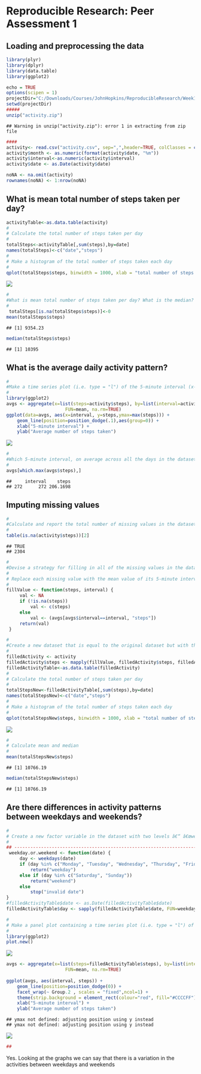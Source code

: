 # Reproducible Research: Peer Assessment 1


## Loading and preprocessing the data

```r
library(plyr)
library(dplyr)
library(data.table)
library(ggplot2)

echo = TRUE  
options(scipen = 1)  
projectDir="C:/Downloads/Courses/JohnHopkins/ReproducibleResearch/Week1/project"
setwd(projectDir)
#####
unzip("activity.zip")
```

```
## Warning in unzip("activity.zip"): error 1 in extracting from zip file
```

```r
####
activity<- read.csv("activity.csv", sep=",",header=TRUE, colClasses = c("integer", "Date", "factor"))
activity$month <- as.numeric(format(activity$date, "%m"))
activity$interval<-as.numeric(activity$interval)
activity$date <- as.Date(activity$date) 

noNA <- na.omit(activity)
rownames(noNA) <- 1:nrow(noNA)
```

## What is mean total number of steps taken per day?

```r
activityTable<-as.data.table(activity)
#
# Calculate the total number of steps taken per day
#
totalSteps<-activityTable[,sum(steps),by=date]
names(totalSteps)<-c("date","steps")
#
# Make a histogram of the total number of steps taken each day
#
qplot(totalSteps$steps, binwidth = 1000, xlab = "total number of steps taken each day")
```

![](PA1_template_files/figure-html/unnamed-chunk-1-1.png)

```r
#
#What is mean total number of steps taken per day? What is the median?
#
 totalSteps[is.na(totalSteps$steps)]<-0
mean(totalSteps$steps)
```

```
## [1] 9354.23
```

```r
median(totalSteps$steps)
```

```
## [1] 10395
```
## What is the average daily activity pattern?

```r
#
#Make a time series plot (i.e. type = "l") of the 5-minute interval (x-axis) and the average number of steps taken, averaged across all days (y-axis)
#
library(ggplot2) 
avgs <- aggregate(x=list(steps=activity$steps), by=list(interval=activity$interval), 
                      FUN=mean, na.rm=TRUE) 
ggplot(data=avgs, aes(x=interval, y=steps,ymax=max(steps))) + 
    geom_line(position=position_dodge(.1),aes(group=0)) + 
    xlab("5-minute interval") + 
    ylab("Average number of steps taken")
```

![](PA1_template_files/figure-html/unnamed-chunk-2-1.png)

```r
#
#Which 5-minute interval, on average across all the days in the dataset, contains the maximum number of steps?
#
avgs[which.max(avgs$steps),]
```

```
##     interval    steps
## 272      272 206.1698
```
## Imputing missing values

```r
#
#Calculate and report the total number of missing values in the dataset (i.e. the total number of rows with NAs)
#
table(is.na(activity$steps))[2]
```

```
## TRUE 
## 2304
```

```r
#
#Devise a strategy for filling in all of the missing values in the dataset. Calculate mean and populate.
#
# Replace each missing value with the mean value of its 5-minute interval
#
fillValue <- function(steps, interval) { 
     val <- NA 
     if (!is.na(steps)) 
         val <- c(steps) 
     else 
         val <- (avgs[avgs$interval==interval, "steps"]) 
     return(val) 
 } 

#
#Create a new dataset that is equal to the original dataset but with the missing data filled in.
#
filledActivity <- activity 
filledActivity$steps <- mapply(fillValue, filledActivity$steps, filledActivity$interval) 
filledActivityTable<-as.data.table(filledActivity)
#
# Calculate the total number of steps taken per day
#
totalStepsNew<-filledActivityTable[,sum(steps),by=date]
names(totalStepsNew)<-c("date","steps")
#
# Make a histogram of the total number of steps taken each day
#
qplot(totalStepsNew$steps, binwidth = 1000, xlab = "total number of steps taken each day")
```

![](PA1_template_files/figure-html/unnamed-chunk-3-1.png)

```r
# 
# Calculate mean and median
#
mean(totalStepsNew$steps)
```

```
## [1] 10766.19
```

```r
median(totalStepsNew$steps)
```

```
## [1] 10766.19
```
## Are there differences in activity patterns between weekdays and weekends?

```r
#
# Create a new factor variable in the dataset with two levels â€“ â€œweekdayâ€ and â€œweekendâ€ indicating whether a given date is a weekday or weekend day.
#
## ------------------------------------------------------------------------ 
 weekday.or.weekend <- function(date) { 
     day <- weekdays(date) 
     if (day %in% c("Monday", "Tuesday", "Wednesday", "Thursday", "Friday")) 
         return("weekday") 
     else if (day %in% c("Saturday", "Sunday")) 
         return("weekend") 
     else 
         stop("invalid date") 
} 
#filledActivityTable$date <- as.Date(filledActivityTable$date) 
filledActivityTable$day <- sapply(filledActivityTable$date, FUN=weekday.or.weekend) 

#
# Make a panel plot containing a time series plot (i.e. type = "l") of the 5-minute interval (x-axis) and the average number of steps taken, averaged across all weekday days or weekend days (y-axis).
#
library(ggplot2) 
plot.new()
```

![](PA1_template_files/figure-html/unnamed-chunk-4-1.png)

```r
avgs <- aggregate(x=list(steps=filledActivityTable$steps), by=list(interval=filledActivityTable$interval,filledActivityTable$day), 
                      FUN=mean, na.rm=TRUE)
 
ggplot(avgs, aes(interval, steps)) + 
    geom_line(position=position_dodge(0)) +
    facet_wrap(~ Group.2 , scales = "fixed",ncol=1) + 
    theme(strip.background = element_rect(colour="red", fill="#CCCCFF"))+
    xlab("5-minute interval") + 
    ylab("Average number of steps taken") 
```

```
## ymax not defined: adjusting position using y instead
## ymax not defined: adjusting position using y instead
```

![](PA1_template_files/figure-html/unnamed-chunk-4-2.png)

```r
##
```
Yes. Looking at the graphs we can say that there is a variation in the activities between weekdays and weekends
## 

